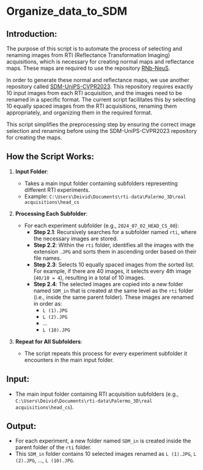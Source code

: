 # Organize_data_to_SDM

## Introduction:

The purpose of this script is to automate the process of selecting and renaming images from RTI (Reflectance Transformation Imaging) acquisitions, which is necessary for creating normal maps and reflectance maps. These maps are required to use the repository [RNb-NeuS](https://github.com/bbrument/RNb-NeuS/).

In order to generate these normal and reflectance maps, we use another repository called [SDM-UniPS-CVPR2023](https://github.com/rti-team-imvia/SDM-UniPS-CVPR2023-fork/tree/main). This repository requires exactly 10 input images from each RTI acquisition, and the images need to be renamed in a specific format. The current script facilitates this by selecting 10 equally spaced images from the RTI acquisitions, renaming them appropriately, and organizing them in the required format.

This script simplifies the preprocessing step by ensuring the correct image selection and renaming before using the SDM-UniPS-CVPR2023 repository for creating the maps.

## How the Script Works:

1. **Input Folder**: 
   - Takes a main input folder containing subfolders representing different RTI experiments. 
   - Example: `C:\Users\Deivid\Documents\rti-data\Palermo_3D\real acquisitions\head_cs`

2. **Processing Each Subfolder**:
   - For each experiment subfolder (e.g., `2024_07_02_HEAD_CS_00`):
     - **Step 2.1**: Recursively searches for a subfolder named `rti`, where the necessary images are stored.
     - **Step 2.2**: Within the `rti` folder, identifies all the images with the extension `.JPG` and sorts them in ascending order based on their file names.
     - **Step 2.3**: Selects 10 equally spaced images from the sorted list. For example, if there are 40 images, it selects every 4th image (`40/10 = 4`), resulting in a total of 10 images.
     - **Step 2.4**: The selected images are copied into a new folder named `SDM_in` that is created at the same level as the `rti` folder (i.e., inside the same parent folder). These images are renamed in order as: 
       - `L (1).JPG`
       - `L (2).JPG`
       - ...
       - `L (10).JPG`

3. **Repeat for All Subfolders**:
   - The script repeats this process for every experiment subfolder it encounters in the main input folder.

## Input:

- The main input folder containing RTI acquisition subfolders (e.g., `C:\Users\Deivid\Documents\rti-data\Palermo_3D\real acquisitions\head_cs`).

## Output:

- For each experiment, a new folder named `SDM_in` is created inside the parent folder of the `rti` folder. 
- This `SDM_in` folder contains 10 selected images renamed as `L (1).JPG`, `L (2).JPG`, ..., `L (10).JPG`.

